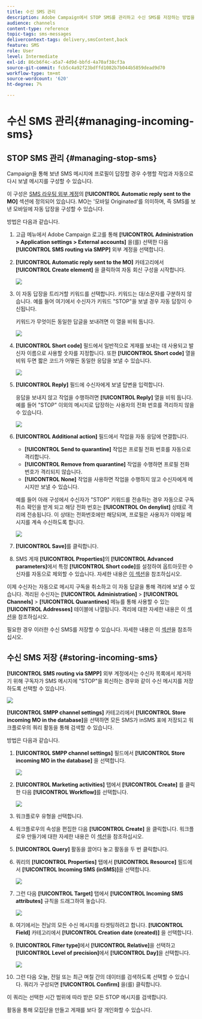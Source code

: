 ```yaml
---
title: 수신 SMS 관리
description: Adobe Campaign에서 STOP SMS를 관리하고 수신 SMS를 저장하는 방법을 알아봅니다.
audience: channels
content-type: reference
topic-tags: sms-messages
delivercontext-tags: delivery,smsContent,back
feature: SMS
role: User
level: Intermediate
exl-id: 86cb6f4c-a5a7-4d9d-bbfd-4a70af38cf3a
source-git-commit: fcb5c4a92f23bdffd1082b7b044b5859dead9d70
workflow-type: tm+mt
source-wordcount: '620'
ht-degree: 7%

---
```


# 수신 SMS 관리{#managing-incoming-sms}

## STOP SMS 관리 {#managing-stop-sms}

Campaign을 통해 보낸 SMS 메시지에 프로필이 답장할 경우 수행할 작업과 자동으로 다시 보낼 메시지를 구성할 수 있습니다.

이 구성은 [SMS 라우팅 외부 계정](../../administration/using/configuring-sms-channel.md#defining-an-sms-routing)의 **[!UICONTROL Automatic reply sent to the MO]** 섹션에 정의되어 있습니다. MO는 &#39;모바일 Originated&#39;를 의미하며, 즉 SMS를 보낸 모바일에 자동 답장을 구성할 수 있습니다.

방법은 다음과 같습니다.

1. 고급 메뉴에서 Adobe Campaign 로고를 통해 **[!UICONTROL Administration > Application settings > External accounts]** 을(를) 선택한 다음 **[!UICONTROL SMS routing via SMPP]** 외부 계정을 선택합니다.
1. **[!UICONTROL Automatic reply sent to the MO]** 카테고리에서 **[!UICONTROL Create element]** 을 클릭하여 자동 회신 구성을 시작합니다.

   ![](assets/sms_mo_1.png)

1. 이 자동 답장을 트리거할 키워드를 선택합니다. 키워드는 대/소문자를 구분하지 않습니다. 예를 들어 여기에서 수신자가 키워드 &quot;STOP&quot;을 보낼 경우 자동 답장이 수신됩니다.

   키워드가 무엇이든 동일한 답글을 보내려면 이 열을 비워 둡니다.

   ![](assets/sms_mo_2.png)

1. **[!UICONTROL Short code]** 필드에서 일반적으로 게재를 보내는 데 사용되고 발신자 이름으로 사용할 숫자를 지정합니다. 또한 **[!UICONTROL Short code]** 열을 비워 두면 짧은 코드가 어떻든 동일한 응답을 보낼 수 있습니다.

   ![](assets/sms_mo_4.png)

1. **[!UICONTROL Reply]** 필드에 수신자에게 보낼 답변을 입력합니다.

   응답을 보내지 않고 작업을 수행하려면 **[!UICONTROL Reply]** 열을 비워 둡니다. 예를 들어 &quot;STOP&quot; 이외의 메시지로 답장하는 사용자의 전화 번호를 격리하지 않을 수 있습니다.

   ![](assets/sms_mo_3.png)

1. **[!UICONTROL Additional action]** 필드에서 작업을 자동 응답에 연결합니다.

   * **[!UICONTROL Send to quarantine]** 작업은 프로필 전화 번호를 자동으로 격리합니다.
   * **[!UICONTROL Remove from quarantine]** 작업을 수행하면 프로필 전화 번호가 격리되지 않습니다.
   * **[!UICONTROL None]** 작업을 사용하면 작업을 수행하지 않고 수신자에게 메시지만 보낼 수 있습니다.

   예를 들어 아래 구성에서 수신자가 &quot;STOP&quot; 키워드를 전송하는 경우 자동으로 구독 취소 확인을 받게 되고 해당 전화 번호는 **[!UICONTROL On denylist]** 상태로 격리에 전송됩니다. 이 상태는 전화번호에만 해당되며, 프로필은 사용자가 이메일 메시지를 계속 수신하도록 합니다.

   ![](assets/sms_mo.png)

1. **[!UICONTROL Save]**&#x200B;를 클릭합니다.

1. SMS 게재 **[!UICONTROL Properties]**&#x200B;의 **[!UICONTROL Advanced parameters]**&#x200B;에서 특정 **[!UICONTROL Short code]**&#x200B;를 설정하여 옵트아웃한 수신자를 자동으로 제외할 수 있습니다. 자세한 내용은 [이 섹션](../../administration/using/configuring-sms-channel.md#configuring-sms-properties)을 참조하십시오.

이제 수신자는 자동으로 메시지 구독을 취소하고 이 자동 답글을 통해 격리에 보낼 수 있습니다. 격리된 수신자는 **[!UICONTROL Administration]** > **[!UICONTROL Channels]** > **[!UICONTROL Quarantines]** 메뉴를 통해 사용할 수 있는 **[!UICONTROL Addresses]** 테이블에 나열됩니다. 격리에 대한 자세한 내용은 이 [섹션](../../sending/using/understanding-quarantine-management.md)을 참조하십시오.

필요한 경우 이러한 수신 SMS를 저장할 수 있습니다. 자세한 내용은 이 [섹션](#storing-incoming-sms)을 참조하십시오.

## 수신 SMS 저장 {#storing-incoming-sms}

**[!UICONTROL SMS routing via SMPP]** 외부 계정에서는 수신자 목록에서 제거하기 위해 구독자가 SMS 메시지에 &quot;STOP&quot;을 회신하는 경우와 같이 수신 메시지를 저장하도록 선택할 수 있습니다.

![](assets/sms_config_mo_1.png)

**[!UICONTROL SMPP channel settings]** 카테고리에서 **[!UICONTROL Store incoming MO in the database]**&#x200B;을 선택하면 모든 SMS가 inSMS 표에 저장되고 워크플로우의 쿼리 활동을 통해 검색할 수 있습니다.

방법은 다음과 같습니다.

1. **[!UICONTROL SMPP channel settings]** 필드에서 **[!UICONTROL Store incoming MO in the database]** 을 선택합니다.

   ![](assets/sms_config_mo_2.png)

1. **[!UICONTROL Marketing activities]** 탭에서 **[!UICONTROL Create]** 를 클릭한 다음 **[!UICONTROL Workflow]**&#x200B;를 선택합니다.

   ![](assets/sms_config_mo_3.png)

1. 워크플로우 유형을 선택합니다.
1. 워크플로우의 속성을 편집한 다음 **[!UICONTROL Create]** 을 클릭합니다. 워크플로우 만들기에 대한 자세한 내용은 이 [섹션](../../automating/using/building-a-workflow.md)을 참조하십시오.
1. **[!UICONTROL Query]** 활동을 끌어다 놓고 활동을 두 번 클릭합니다.
1. 쿼리의 **[!UICONTROL Properties]** 탭에서 **[!UICONTROL Resource]** 필드에서 **[!UICONTROL Incoming SMS (inSMS)]**&#x200B;을 선택합니다.

   ![](assets/sms_config_mo_4.png)

1. 그런 다음 **[!UICONTROL Target]** 탭에서 **[!UICONTROL Incoming SMS attributes]** 규칙을 드래그하여 놓습니다.

   ![](assets/sms_config_mo_5.png)

1. 여기에서는 전날의 모든 수신 메시지를 타겟팅하려고 합니다. **[!UICONTROL Field]** 카테고리에서 **[!UICONTROL Creation date (created)]** 을 선택합니다.
1. **[!UICONTROL Filter type]**&#x200B;에서 **[!UICONTROL Relative]**&#x200B;을 선택하고 **[!UICONTROL Level of precision]**&#x200B;에서 **[!UICONTROL Day]**&#x200B;을 선택합니다.

   ![](assets/sms_config_mo_6.png)

1. 그런 다음 오늘, 전일 또는 최근 며칠 간의 데이터를 검색하도록 선택할 수 있습니다. 쿼리가 구성되면 **[!UICONTROL Confirm]** 을(를) 클릭합니다.

이 쿼리는 선택한 시간 범위에 따라 받은 모든 STOP 메시지를 검색합니다.

활동을 통해 모집단을 만들고 게재를 보다 잘 개인화할 수 있습니다.
